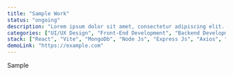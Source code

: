 ```yaml
---
title: "Sample Work"
status: "ongoing"
description: "Lorem ipsum dolor sit amet, consectetur adipiscing elit. Morbi mollis congue leo, et euismod tellus maximus at. Donec ornare vulputate neque at bibendum. Aenean neque massa, euismod at tincidunt vitae, dignissim in dui. Aliquam id nibh a velit accumsan malesuada."
categories: ["UI/UX Design", "Front-End Development", "Backend Development"]
stack: ["React", "Vite", "MongoDb", "Node Js", "Express Js", "Axios", "TailwindCSS"]
demoLink: "https://example.com"
---
```


<span class="!text-red-500">Sample</span>
